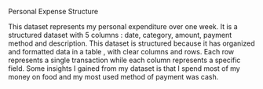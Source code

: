 Personal Expense Structure

This dataset represents my personal expenditure over one week. It is a structured dataset with 5 columns : date, category, amount, payment method and description. This dataset is structured because it has organized and formatted data in a table , with clear columns and rows. Each row represents a single transaction while each column represents a specific field. Some insights I gained from my dataset is that I spend most of my money on food and my most used method of payment was cash.
